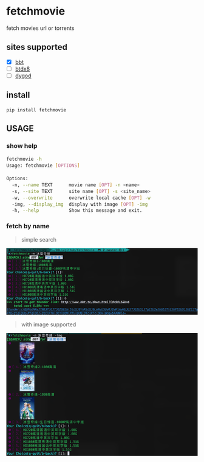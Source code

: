 # fetchmovie

fetch movies url or torrents

## sites supported

- [x] [bbt](https://bbt.tv)
- [ ] [btdx8](https://www.btdx8.com/)
- [ ] [dygod](https://www.dy2018.com/)

## install

```shell script
pip install fetchmovie
```

## USAGE

### show help

```sh
fetchmovie -h
Usage: fetchmovie [OPTIONS]

Options:
  -n, --name TEXT      movie name [OPT] -n <name>
  -s, --site TEXT      site name [OPT] -s <site_name>
  -w, --overwrite      overwrite local cache [OPT] -w
  -img, --display_img  display with image [OPT] -img
  -h, --help           Show this message and exit.
```

### fetch by name

> simple search

![by_name](docs/images/by_name.png)

> with image supported

![with_img](docs/images/with_img.png)
